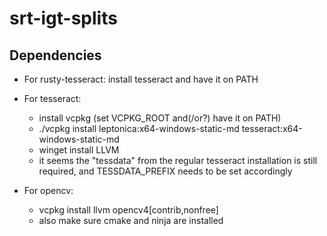 # srt-igt-splits

## Dependencies

- For rusty-tesseract: install tesseract and have it on PATH
- For tesseract:
    - install vcpkg (set VCPKG_ROOT and(/or?) have it on PATH)
    - ./vcpkg install leptonica:x64-windows-static-md tesseract:x64-windows-static-md
    - winget install LLVM
    - it seems the "tessdata" from the regular tesseract installation is still required, and TESSDATA_PREFIX needs to be set accordingly

- For opencv:
    - vcpkg install llvm opencv4[contrib,nonfree]
    - also make sure cmake and ninja are installed